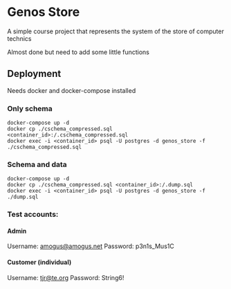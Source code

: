 ﻿# Genos Store

A simple course project that represents the system of the store of computer technics

Almost done but need to add some little functions

## Deployment

Needs docker and docker-compose installed

### Only schema
```shell
docker-compose up -d
docker cp ./cschema_compressed.sql <container_id>:/.cschema_compressed.sql
docker exec -i <container_id> psql -U postgres -d genos_store -f ./cschema_compressed.sql
```

### Schema and data
```shell
docker-compose up -d
docker cp ./cschema_compressed.sql <container_id>:/.dump.sql
docker exec -i <container_id> psql -U postgres -d genos_store -f ./dump.sql
```

### Test accounts:
#### Admin
Username: amogus@amogus.net
Password: p3n1s_Mus1C
#### Customer (individual)
Username: tjr@te.org
Password: String6!